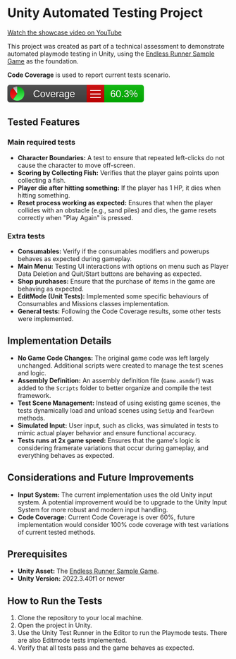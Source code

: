 # Unity Automated Testing Project

[Watch the showcase video on YouTube](https://www.youtube.com/watch?v=Bcl44QiA1H8)

This project was created as part of a technical assessment to demonstrate automated playmode testing in Unity, using the [Endless Runner Sample Game](https://assetstore.unity.com/packages/templates/tutorials/endless-runner-sample-game-87901) as the foundation.

**Code Coverage** is used to report current tests scenario.

[![Test Coverage](./docs/CodeCoverage/Report/badge_linecoverage.svg)](https://chrisjogos.com/EndlessRunner_AutomatedTests/)


## Tested Features

### Main required tests
- **Character Boundaries:** A test to ensure that repeated left-clicks do not cause the character to move off-screen.
- **Scoring by Collecting Fish:** Verifies that the player gains points upon collecting a fish.
- **Player die after hitting something:** If the player has 1 HP, it dies when hitting something.
- **Reset process working as expected:** Ensures that when the player collides with an obstacle (e.g., sand piles) and dies, the game resets correctly when "Play Again" is pressed.

### Extra tests
- **Consumables:** Verify if the consumables modifiers and powerups behaves as expected during gameplay.
- **Main Menu:** Testing UI interactions with options on menu such as Player Data Deletion and Quit/Start buttons are behaving as expected.
- **Shop purchases:** Ensure that the purchase of items in the game are behaving as expected.
- **EditMode (Unit Tests):** Implemented some specific behaviours of Consumables and Missions classes implementation.
- **General tests:** Following the Code Coverage results, some other tests were implemented.

## Implementation Details

- **No Game Code Changes:** The original game code was left largely unchanged. Additional scripts were created to manage the test scenes and logic.
- **Assembly Definition:** An assembly definition file (`Game.asmdef`) was added to the `Scripts` folder to better organize and compile the test framework.
- **Test Scene Management:** Instead of using existing game scenes, the tests dynamically load and unload scenes using `SetUp` and `TearDown` methods.
- **Simulated Input:** User input, such as clicks, was simulated in tests to mimic actual player behavior and ensure functional accuracy.
- **Tests runs at 2x game speed:** Ensures that the game's logic is considering framerate variations that occur during gameplay, and everything behaves as expected.

## Considerations and Future Improvements

- **Input System:** The current implementation uses the old Unity input system. A potential improvement would be to upgrade to the Unity Input System for more robust and modern input handling.
- **Code Coverage:** Current Code Coverage is over 60%, future implementation would consider 100% code coverage with test variations of current tested methods.

## Prerequisites

- **Unity Asset:** The [Endless Runner Sample Game](https://assetstore.unity.com/packages/templates/tutorials/endless-runner-sample-game-87901).
- **Unity Version:** 2022.3.40f1 or newer

## How to Run the Tests

1. Clone the repository to your local machine.
2. Open the project in Unity.
3. Use the Unity Test Runner in the Editor to run the Playmode tests. There are also Editmode tests implemented.
4. Verify that all tests pass and the game behaves as expected.
